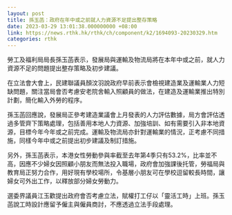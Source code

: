 ```yaml
---
layout: post
title: 孫玉菡：政府在年中或之前就人力資源不足提出整存策略
date: 2023-03-29 13:01:38.000000000 +08:00
link: https://news.rthk.hk/rthk/ch/component/k2/1694093-20230329.htm
categories: rthk
---
```


勞工及福利局局長孫玉菡表示，發展局與運輸及物流局將在本年中或之前，就人力資源不足的問題提出整存策略及初步建議。

在立法會大會上，民建聯議員顏汶羽說政府早前表示會檢視建造業及運輸業人力短缺問題，關注當局會否考慮安老院舍輸入照顧員的做法，在建造及運輸業推出特別計劃，簡化輸入外勞的程序。

孫玉菡回應說，發展局正參考建造業議會上月發表的人力評估數據，局方會評估透過多管齊下策略處理，包括善用本地人力資源、加強培訓、如有需要引入非本地資源，目標今年今年或之前完成。運輸及物流局亦針對運輸業的情況，正考慮不同措施，同樣今年中或之前提出初步建議及制訂措施。

另外，孫玉菡表示，本港女性勞動參與率截至去年第4季只有53.2%，比率並不高，因應不少婦女因照顧小朋友而無法投入職場，政府會加強課後托管，勞福局與教育局正努力合作，用好現有學校場所，令基層小朋友可在學校逗留較長時間，讓婦女可外出工作，以釋放部分婦女勞動力。

選委界議員江玉歡提出政府會否考慮立法，賦權打工仔以「靈活工時」上班。孫玉菡說工時設計應留予僱主與僱員商討，不應透過立法手段處理。
